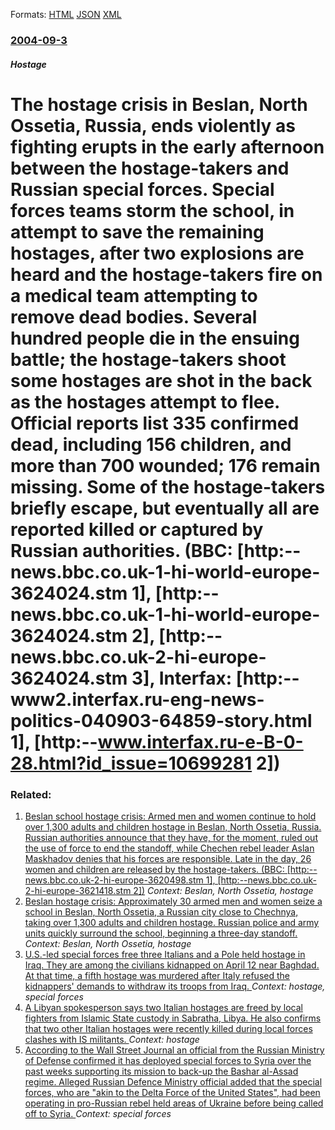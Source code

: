 
Formats: [HTML](/news/2004/09/3/the-hostage-crisis-in-beslan-north-ossetia-russia-ends-violently-as-fighting-erupts-in-the-early-afternoon-between-the-hostage-takers-an.html)  [JSON](/news/2004/09/3/the-hostage-crisis-in-beslan-north-ossetia-russia-ends-violently-as-fighting-erupts-in-the-early-afternoon-between-the-hostage-takers-an.json)  [XML](/news/2004/09/3/the-hostage-crisis-in-beslan-north-ossetia-russia-ends-violently-as-fighting-erupts-in-the-early-afternoon-between-the-hostage-takers-an.xml)  

### [2004-09-3](/news/2004/09/3/index.md)

##### Hostage
#  The hostage crisis in Beslan, North Ossetia, Russia, ends violently as fighting erupts in the early afternoon between the hostage-takers and Russian special forces. Special forces teams storm the school, in attempt to save the remaining hostages, after two explosions are heard and the hostage-takers fire on a medical team attempting to remove dead bodies. Several hundred people die in the ensuing battle; the hostage-takers shoot some hostages are shot in the back as the hostages attempt to flee. Official reports list 335 confirmed dead, including 156 children, and more than 700 wounded; 176 remain missing. Some of the hostage-takers briefly escape, but eventually all are reported killed or captured by Russian authorities. (BBC: [http:--news.bbc.co.uk-1-hi-world-europe-3624024.stm 1], [http:--news.bbc.co.uk-1-hi-world-europe-3624024.stm 2], [http:--news.bbc.co.uk-2-hi-europe-3624024.stm 3], Interfax: [http:--www2.interfax.ru-eng-news-politics-040903-64859-story.html 1], [http:--www.interfax.ru-e-B-0-28.html?id_issue=10699281 2])




### Related:

1. [ Beslan school hostage crisis: Armed men and women continue to hold over 1,300 adults and children hostage in Beslan, North Ossetia, Russia. Russian authorities announce that they have, for the moment, ruled out the use of force to end the standoff, while Chechen rebel leader Aslan Maskhadov denies that his forces are responsible. Late in the day, 26 women and children are released by the hostage-takers. (BBC: [http:--news.bbc.co.uk-2-hi-europe-3620498.stm 1], [http:--news.bbc.co.uk-2-hi-europe-3621418.stm 2])](/news/2004/09/2/beslan-school-hostage-crisis-armed-men-and-women-continue-to-hold-over-1-300-adults-and-children-hostage-in-beslan-north-ossetia-russia.md) _Context: Beslan, North Ossetia, hostage_
2. [ Beslan hostage crisis: Approximately 30 armed men and women seize a school in Beslan, North Ossetia, a Russian city close to Chechnya, taking over 1,300 adults and children hostage. Russian police and army units quickly surround the school, beginning a three-day standoff. ](/news/2004/09/1/beslan-hostage-crisis-approximately-30-armed-men-and-women-seize-a-school-in-beslan-north-ossetia-a-russian-city-close-to-chechnya-taki.md) _Context: Beslan, North Ossetia, hostage_
3. [ U.S.-led special forces free three Italians and a Pole held hostage in Iraq. They are among the civilians kidnapped on April 12 near Baghdad. At that time, a fifth hostage was murdered after Italy refused the kidnappers' demands to withdraw its troops from Iraq. ](/news/2004/06/8/u-s-led-special-forces-free-three-italians-and-a-pole-held-hostage-in-iraq-they-are-among-the-civilians-kidnapped-on-april-12-near-baghda.md) _Context: hostage, special forces_
4. [A Libyan spokesperson says two Italian hostages are freed by local fighters from Islamic State custody in Sabratha, Libya. He also confirms that two other Italian hostages were recently killed during local forces clashes with IS militants. ](/news/2016/03/4/a-libyan-spokesperson-says-two-italian-hostages-are-freed-by-local-fighters-from-islamic-state-custody-in-sabratha-libya-he-also-confirms.md) _Context: hostage_
5. [According to the Wall Street Journal an official from the Russian Ministry of Defense confirmed it has deployed special forces to Syria over the past weeks supporting its mission to back-up the Bashar al-Assad regime. Alleged Russian Defence Ministry official added that the special forces, who are "akin to the Delta Force of the United States", had been operating in pro-Russian rebel held areas of Ukraine before being called off to Syria. ](/news/2015/10/26/according-to-the-wall-street-journal-an-official-from-the-russian-ministry-of-defense-confirmed-it-has-deployed-special-forces-to-syria-over.md) _Context: special forces_
